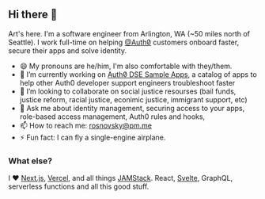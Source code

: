 ## Hi there 👋

Art's here. I'm a software engineer from Arlington, WA (~50 miles north of Seattle). I work full-time on helping [@Auth0̸](https://github.com/auth0) customers onboard faster, secure their apps and solve identity.


- 😄 My pronouns are he/him, I'm also comfortable with they/them.
- 🔭 I’m currently working on [Auth0̸ DSE Sample Apps](https://github.com/DSE-Side-Projects/auth0-example-apps), a catalog of apps to help other Auth0 developer support engineers troubleshoot faster
- 👯 I’m looking to collaborate on social justice resourses (bail funds, justice reform, racial justice, econimic justice, immigrant support, etc) 
- 💬 Ask me about identity management, securing access to your apps, role-based access management, Auth0 rules and hooks, 
- 📫 How to reach me: rosnovsky@pm.me
- ⚡ Fun fact: I can fly a single-engine airplane.

### What else?

I ❤️ [Next.js](https://nextjs.org), [Vercel](https://vercel.com), and all things [JAMStack](https://jamstack.org/). React, [Svelte](https://svelte.dev), GraphQL, serverless functions and all this good stuff. 

<!-- ### 🎧 Current Music
<a href="https://spotify-readme.vercel.app/api/now-playing?open">
    <img src="https://spotify-readme.vercel.app/api/now-playing" width="256" height="64" alt="Now Playing">
</a>
 -->
